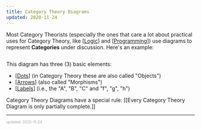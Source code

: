 ```yaml
---
title: Category Theory Diagrams
updated: 2020-11-24
---
```


Most Category Theorists (especially the ones that care a lot about practical uses for Category Theory, like [[Logic]] and [[Programming]]) use diagrams to represent **Categories** under discussion. Here's an example:

![]()

This diagram has three (3) basic elements:

- [[Dots]] (in Category Theory these are also called "Objects")
- [[Arrows]] (also called "Morphisms")
- [[Labels]] (i.e., the "A", "B", "C" and "f", "g", "h")

Category Theory Diagrams have a special rule: [[Every Category Theory Diagram is only partially complete.]]

---

<sup><sub><font color="#a6a6a6">updated: 2020-11-24</font></sub></sup>

[//begin]: # "Autogenerated link references for markdown compatibility"
[logic]: logic "Logic"
[programming]: programming "Programming"
[dots]: dots "Dots"
[arrows]: arrows "Arrows"
[labels]: labels "Labels"
[every-category-theory-diagram-is-only-partially-complete]: every-category-theory-diagram-is-only-partially-complete "Every Category Theory Diagram is only partially complete."
[//end]: # "Autogenerated link references"
